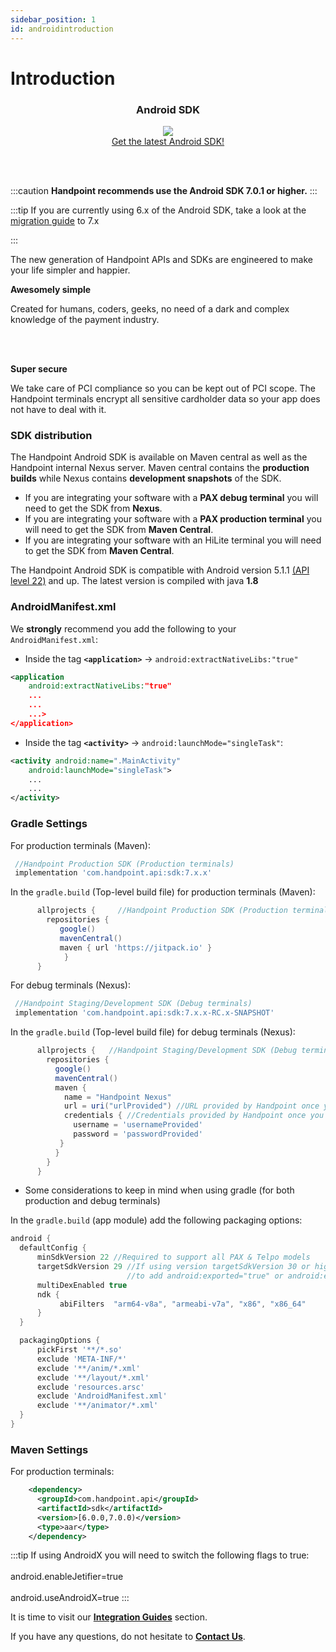 ```yaml
---
sidebar_position: 1
id: androidintroduction
---
```


# Introduction




<div class="card-demo" align='middle'  >
  <div class="card card-background" >
    <div class="card__header">
      <h3>Android SDK</h3>
    </div>
    <div class="card__body">
      <a href="https://search.maven.org/artifact/com.handpoint.api/sdk/">
  <img src="https://handpoint.imgix.net/ballicons/small/android.png"/> 
</a>
    </div>
    <div class="card__footer">
      <a class="button button--primary" href="https://search.maven.org/artifact/com.handpoint.api/sdk/" >Get the latest Android SDK!</a>
    </div>
  </div>
</div>

<br></br>


:::caution
**Handpoint recommends use the Android SDK 7.0.1 or higher.**
:::

:::tip
If you are currently using 6.x of the Android SDK, take a look at the [migration guide](androidmigrationguide.md) to 7.x

:::


The new generation of Handpoint APIs and SDKs are engineered to make your life simpler and happier.

**Awesomely simple**

Created for humans, coders, geeks, no need of a dark and complex knowledge of the payment industry.

<br></br>

**Super secure**

We take care of PCI compliance so you can be kept out of PCI scope. The Handpoint terminals encrypt all sensitive cardholder data so your app does not have to deal with it.

### SDK distribution 

The Handpoint Android SDK is available on Maven central as well as the Handpoint internal Nexus server. Maven central contains the **production builds** while Nexus contains **development snapshots** of the SDK.
- If you are integrating your software with a **PAX debug terminal** you will need to get the SDK from **Nexus**. 
- If you are integrating your software with a **PAX production terminal** you will need to get the SDK from **Maven Central**. 
- If you are integrating your software with an HiLite terminal you will need to get the SDK from **Maven Central**. 


The Handpoint Android SDK is compatible with Android version 5.1.1 [(API level 22)](https://developer.android.com/about/versions/lollipop/android-5.1) and up.
The latest version is compiled with java **1.8**

### AndroidManifest.xml

We **strongly** recommend you add the following to your `AndroidManifest.xml`:

- Inside the tag **`<application>`** -> `android:extractNativeLibs:"true"`

```xml
<application
    android:extractNativeLibs:"true"
    ...
    ...
    ...>    
</application>   
```

- Inside the tag **`<activity>`** -> `android:launchMode="singleTask"`:

```xml
<activity android:name=".MainActivity"
    android:launchMode="singleTask">
    ...
    ...
</activity>    
```

### Gradle Settings

For production terminals (Maven):
```groovy
 //Handpoint Production SDK (Production terminals)
 implementation 'com.handpoint.api:sdk:7.x.x'
```
In the `gradle.build` (Top-level build file) for production terminals (Maven):

  ```groovy
        allprojects {     //Handpoint Production SDK (Production terminals)
          repositories {
             google()
             mavenCentral()
             maven { url 'https://jitpack.io' }
              }
        }
  ```

For debug terminals (Nexus):  
```groovy 
 //Handpoint Staging/Development SDK (Debug terminals)
 implementation 'com.handpoint.api:sdk:7.x.x-RC.x-SNAPSHOT'
```
   In the `gradle.build` (Top-level build file) for debug terminals (Nexus):

  ```groovy
        allprojects {   //Handpoint Staging/Development SDK (Debug terminals)
          repositories {
            google()
            mavenCentral()
            maven {
              name = "Handpoint Nexus"
              url = uri("urlProvided") //URL provided by Handpoint once you order a dev kit 
              credentials { //Credentials provided by Handpoint once you order a dev kit 
                username = 'usernameProvided' 
                password = 'passwordProvided' 
             }
            }
          }
        }
  ```

- Some considerations to keep in mind when using gradle (for both production and debug terminals)

 In the `gradle.build` (app module) add the following packaging options:

  ```groovy
android {
    defaultConfig {
        minSdkVersion 22 //Required to support all PAX & Telpo models
        targetSdkVersion 29 //If using version targetSdkVersion 30 or higher, please note that you will need 
                            //to add android:exported="true" or android:exported="false" in your activities
        multiDexEnabled true
        ndk {
             abiFilters  "arm64-v8a", "armeabi-v7a", "x86", "x86_64"
        }
    }

    packagingOptions {
        pickFirst '**/*.so'
        exclude 'META-INF/*'
        exclude '**/anim/*.xml'
        exclude '**/layout/*.xml'
        exclude 'resources.arsc'
        exclude 'AndroidManifest.xml'
        exclude '**/animator/*.xml'
    }
 }
  ```

### Maven Settings

For production terminals: 

```xml
    <dependency>
      <groupId>com.handpoint.api</groupId>
      <artifactId>sdk</artifactId>
      <version>[6.0.0,7.0.0)</version>
      <type>aar</type>
    </dependency>
```
:::tip
If using AndroidX you will need to switch the following flags to true:<br></br> 
android.enableJetifier=true<br></br> 
android.useAndroidX=true
:::

It is time to visit our **[Integration Guides](androidintegrationguide)** section.

If you have any questions, do not hesitate to **[Contact Us](mailto:support@handpoint.com)**.
